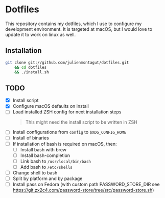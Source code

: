 # Dotfiles

This repository contains my dotfiles, which I use to configure my development
environment. It is targeted at macOS, but I would love to update it to work on
linux as well.

## Installation

```sh
git clone git://github.com/julienmontagut/dotfiles.git
    && cd dotfiles
    && ./install.sh
```

## TODO

- [X] Install script
- [X] Configure macOS defaults on install
- [ ] Load installed ZSH config for next installation steps
    > This might need the install script to be written in ZSH
- [ ] Install configurations from `config` to `$XDG_CONFIG_HOME`
- [ ] Install of binaries
- [ ] If installation of bash is required on macOS, then:
  - [ ] Install bash with brew
  - [ ] Install bash-completion
  - [ ] Link bash to `/usr/local/bin/bash`
  - [ ] Add bash to `/etc/shells`
- [ ] Change shell to bash
- [ ] Split by platform and by package
- [ ] Install pass on Fedora (with custom path PASSWORD_STORE_DIR see https://git.zx2c4.com/password-store/tree/src/password-store.sh)
